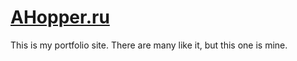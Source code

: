 # [AHopper.ru](ahopper.ru)
This is my portfolio site. There are many like it, but this one is mine.
